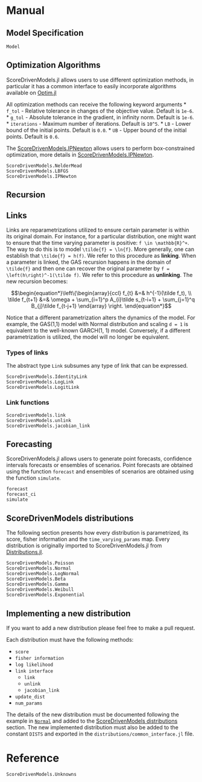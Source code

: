 # Manual

## Model Specification

```@docs
Model
```

## Optimization Algorithms

ScoreDrivenModels.jl allows users to use different optimization methods, in particular
it has a common interface to easily incorporate algorithms available on [Optim.jl](https://github.com/JuliaNLSolvers/Optim.jl)

All optimization methods can receive the following keyword arguments
    * `f_tol` - Relative tolerance in changes of the objective value. Default is `1e-6`.
    * `g_tol` - Absolute tolerance in the gradient, in infinity norm. Default is `1e-6`.
    * `iterations` - Maximum number of iterations. Default is `10^5`.
    * `LB` - Lower bound of the initial points. Default is `0.0`.
    * `UB` - Upper bound of the initial points. Default is `0.6`.

The [ScoreDrivenModels.IPNewton](@ref) allows users to perform box-constrained optimization, 
more details in [ScoreDrivenModels.IPNewton](@ref).

```@docs
ScoreDrivenModels.NelderMead
ScoreDrivenModels.LBFGS
ScoreDrivenModels.IPNewton
```

## Recursion

## Links

Links are reparametrizations utilized to ensure certain parameter is within its original domain. 
For instance, for a particular distribution, one might want to ensure that the time varying 
parameter is positive: ``f \in \mathbb{R}^+``. The way to do this is to model ``\tilde{f} = \ln{f}``. 
More generally, one can establish that ``\tilde{f} = h(f)``. We refer to this procedure as 
**linking**. When a parameter is linked, the GAS recursion happens in the domain of ``\tilde{f}`` 
and then one can recover the original parameter by ``f = \left(h\right)^-1(\tilde f)``. 
We refer to this procedure as **unlinking**. The new recursion becomes:

```math
\begin{equation*}\left\{\begin{array}{ccl}
    f_{t} &=& h^{-1}(\tilde f_t), \\
    \tilde f_{t+1} &=& \omega + \sum_{i=1}^p A_{i}\tilde s_{t-i+1} + \sum_{j=1}^q B_{j}\tilde f_{t-j+1}
    \end{array}
    \right.
\end{equation*}
```

Notice that a different parametrization alters the dynamics of the model. For example, 
the GAS(1,1) model with Normal distribution and scaling ``d = 1`` is equivalent to the well-known 
GARCH(1, 1) model. Conversely, if a different parametrization is utilized, the model will 
no longer be equivalent.

### Types of links

The abstract type `Link` subsumes any type of link that can be expressed.

```@docs
ScoreDrivenModels.IdentityLink
ScoreDrivenModels.LogLink
ScoreDrivenModels.LogitLink
```

### Link functions

```@docs
ScoreDrivenModels.link
ScoreDrivenModels.unlink
ScoreDrivenModels.jacobian_link
```

## Forecasting

ScoreDrivenModels.jl allows users to generate point forecasts, confidence intervals 
forecasts or ensembles of scenarios. Point forecasts are obtained using the function `forecast` 
and ensembles of scenarios are obtained using the function `simulate`.

```@docs
forecast
forecast_ci
simulate
```

## ScoreDrivenModels distributions

The following section presents how every distribution is parametrized, its score, fisher information
and the `time_varying_params` map. Every distribution is originally imported to ScoreDrivenModels.jl
from [Distributions.jl](https://github.com/JuliaStats/Distributions.jl).

```@docs
ScoreDrivenModels.Poisson
ScoreDrivenModels.Normal
ScoreDrivenModels.LogNormal
ScoreDrivenModels.Beta
ScoreDrivenModels.Gamma
ScoreDrivenModels.Weibull
ScoreDrivenModels.Exponential
```

## Implementing a new distribution

If you want to add a new distribution please feel free to make a pull request.

Each distribution must have the following methods:
* `score`
* `fisher information`
* `log likelihood`
* `link interface`
    * `link`
    * `unlink`
    * `jacobian_link`
* `update_dist`
* `num_params`

The details of the new distribution must be documented following the example in
[`Normal`](@ref) and added to the [ScoreDrivenModels distributions](@ref) section.
The new implemented distribution must also be added to the constant `DISTS` and exported in the
`distributions/common_interface.jl` file.

# Reference

```@docs
ScoreDrivenModels.Unknowns
```
